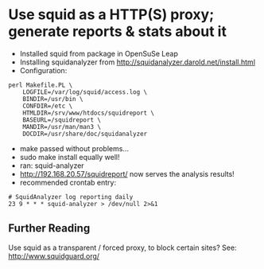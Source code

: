# Use squid as a HTTP(S) proxy; generate reports & stats about it

* Installed squid from package in OpenSuSe Leap
* Installing squidanalyzer from http://squidanalyzer.darold.net/install.html
* Configuration:
```
perl Makefile.PL \
	LOGFILE=/var/log/squid/access.log \
	BINDIR=/usr/bin \
	CONFDIR=/etc \
	HTMLDIR=/srv/www/htdocs/squidreport \
	BASEURL=/squidreport \
	MANDIR=/usr/man/man3 \
	DOCDIR=/usr/share/doc/squidanalyzer
```
* make passed without problems...
* sudo make install equally well!
* ran: squid-analyzer
* http://192.168.20.57/squidreport/ now serves the analysis results!
* recommended crontab entry:
```
# SquidAnalyzer log reporting daily
23 9 * * * squid-analyzer > /dev/null 2>&1
```

## Further Reading

Use squid as a transparent / forced proxy, to block certain sites?
See: http://www.squidguard.org/
